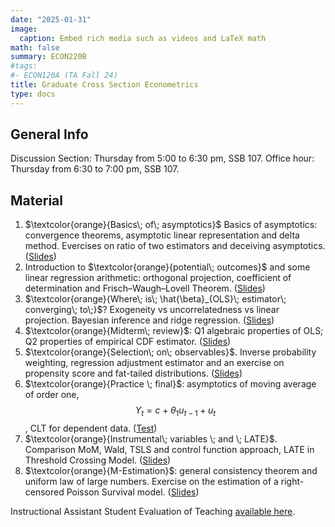 ```yaml
---
date: "2025-01-31"
image:
  caption: Embed rich media such as videos and LaTeX math
math: false
summary: ECON220B
#tags:
#- ECON120A (TA Fall 24)
title: Graduate Cross Section Econometrics
type: docs
---
```

## General Info
Discussion Section: Thursday from 5:00 to 6:30 pm, SSB 107. Office hour: Thursday from 6:30 to 7:00 pm, SSB 107. 

## Material 
1. $\textcolor{orange}{Basics\; of\; asymptotics}$ Basics of asymptotics: convergence theorems, asymptotic linear representation and delta method. Evercises on ratio of two estimators and deceiving asymptotics. ([Slides](https://lapobini.github.io/discussion/ECON220B_winter25/ds1.pdf))
2. Introduction to $\textcolor{orange}{potential\; outcomes}$ and some linear regression arithmetic: orthogonal projection, coefficient of determination and Frisch–Waugh–Lovell Theorem. ([Slides](https://lapobini.github.io/discussion/ECON220B_winter25/ds2.pdf))
3. $\textcolor{orange}{Where\; is\; \hat{\beta}_{OLS}\; estimator\; converging\; to\;}$? Exogeneity vs uncorrelatedness vs linear projection. Bayesian inference and ridge regression. ([Slides](https://lapobini.github.io/discussion/ECON220B_winter25/ds3.pdf))
4. $\textcolor{orange}{Midterm\; review}$: Q1 algebraic properties of OLS; Q2 properties of empirical CDF estimator. ([Slides](https://lapobini.github.io/discussion/ECON220B_winter25/ds4_annotated.pdf))
5. $\textcolor{orange}{Selection\; on\; observables}$. Inverse probability weighting, regression adjustment estimator and an exercise on propensity score and fat-tailed distributions. ([Slides](https://lapobini.github.io/discussion/ECON220B_winter25/ds5.pdf))
6. $\textcolor{orange}{Practice \; final}$: asymptotics of moving average of order one, $$ Y_t = c + \theta_1 u_{t-1} + u_t$$, CLT for dependent data. ([Test](https://lapobini.github.io/discussion/ECON220B_winter25/MockExam.pdf))
7. $\textcolor{orange}{Instrumental\; variables \; and \; LATE}$. Comparison MoM, Wald, TSLS and control function approach, LATE in Threshold Crossing Model. ([Slides](https://lapobini.github.io/discussion/ECON220B_winter25/ds7_8.pdf))
8. $\textcolor{orange}{M-Estimation}$: general consistency theorem and uniform law of large numbers. Exercise on the estimation of a right-censored Poisson Survival model. ([Slides](https://lapobini.github.io/discussion/ECON220B_winter25/ds9.pdf))

Instructional Assistant Student Evaluation of Teaching [available here](https://lapobini.github.io/discussion/ECON220B_winter25/220B_evaluation_2025.pdf).